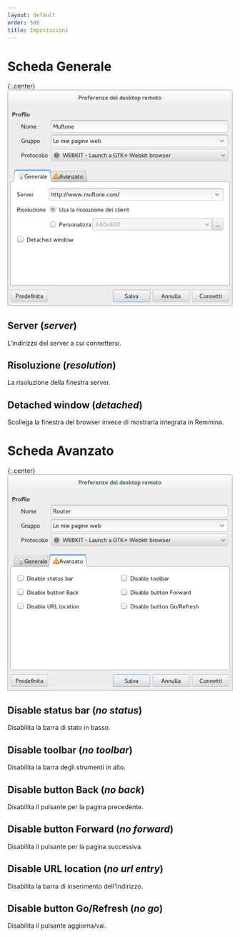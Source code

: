 ```yaml
---
layout: default
order: 500
title: Impostazioni
---
```

# Scheda Generale

{:.center}
![Scheda Generale](/resources/remmina-plugin-webkit/archive/latest/italian/general.png)


## **Server** (*server*)

L'indirizzo del server a cui connettersi.

## **Risoluzione** (*resolution*)

La risoluzione della finestra server.

## **Detached window** (*detached*)

Scollega la finestra del browser invece di mostrarla integrata in Remmina.

# Scheda Avanzato

{:.center}
![Scheda Avanzato](/resources/remmina-plugin-webkit/archive/latest/italian/advanced.png)


## **Disable status bar** (*no status*)

Disabilita la barra di stato in basso.

## **Disable toolbar** (*no toolbar*)

Disabilita la barra degli strumenti in alto.

## **Disable button Back** (*no back*)

Disabilita il pulsante per la pagina precedente.

## **Disable button Forward** (*no forward*)

Disabilita il pulsante per la pagina successiva.

## **Disable URL location** (*no url entry*)

Disabilita la barra di inserimento dell'indirizzo.

## **Disable button Go/Refresh** (*no go*)

Disabilita il pulsante aggiorna/vai.
